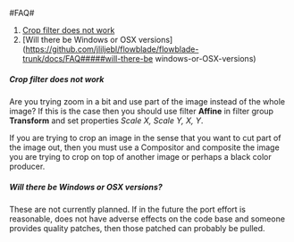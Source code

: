#FAQ#

  1. [Crop filter does not work](https://github.com/jliljebl/flowblade/flowblade-trunk/docs/FAQ#####crop-filter-does-not-work)
  2. [Will there be Windows or OSX versions](https://github.com/jliljebl/flowblade/flowblade-trunk/docs/FAQ#####will-there-be windows-or-OSX-versions)
  
##### Crop filter does not work

Are you trying zoom in a bit and use part of the image instead of the whole image?
If this is the case then you should use filter **Affine** in filter group **Transform** and set properties *Scale X, Scale Y, X, Y*.

If you are trying to crop an image in the sense that you want to cut part of the image out, then you must use a Compositor and composite the image you are trying to crop on top of another image or perhaps a black color producer.

  
##### Will there be Windows or OSX versions?

These are not currently planned. If in the future the port effort is reasonable, does not have adverse effects on the code base and someone provides quality patches, then those patched can probably be pulled.
